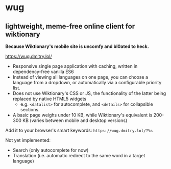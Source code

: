 # wug
## lightweight, meme-free online client for wiktionary

**Because Wiktionary's mobile site is uncomfy and bl0ated to heck.**

https://wug.dmitry.lol/

- Responsive single page application with caching, written in dependency-free vanilla ES6
- Instead of viewing all languages on one page, you can choose a language from a dropdown, or automatically via a configurable priority list.
- Does not use Wiktionary's CSS or JS, the functionality of the latter being replaced by native HTML5 widgets
  - e.g. `<datalist>` for autocomplete, and `<details>` for collapsible sections.
- A basic page weighs under 10 KB, while Wiktionary's equivalent is 200-300 KB (varies between mobile and desktop versions)

Add it to your browser's smart keywords: `https://wug.dmitry.lol/?%s`

Not yet implemented:

- Search (only autocomplete for now)
- Translation (i.e. automatic redirect to the same word in a target language)
